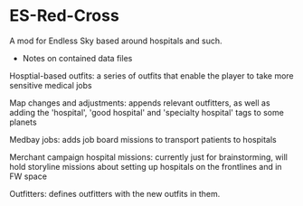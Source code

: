 # ES-Red-Cross
A mod for Endless Sky based around hospitals and such.

 - Notes on contained data files

Hosptial-based outfits: a series of outfits that enable the player to take more sensitive medical jobs

Map changes and adjustments: appends relevant outfitters, as well as adding the 'hospital', 'good hospital' and 'specialty hospital' tags to some planets

Medbay jobs: adds job board missions to transport patients to hospitals

Merchant campaign hospital missions: currently just for brainstorming, will hold storyline missions about setting up hospitals on the frontlines and in FW space

Outfitters: defines outfitters with the new outfits in them.
